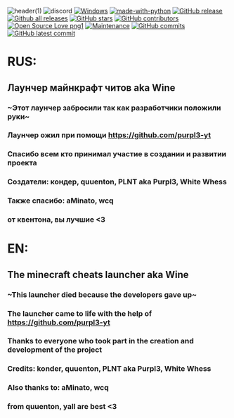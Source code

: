 ![header(1)](https://user-images.githubusercontent.com/80628386/203738665-56610d5a-684e-4c14-a6ab-680bb203a6f2.png)
![discord](https://discord.com/api/guilds/1023398367910445086/embed.png)
[![Windows](https://svgshare.com/i/ZhY.svg)](purpl3-yt/Wine-Launcher)
[![made-with-python](https://img.shields.io/badge/Made%20with-Python-1f425f.svg)](https://www.python.org/)
[![GitHub release](https://img.shields.io/github/release/purpl3-yt/Wine-Launcher)](https://GitHub.com/purpl3-yt/Wine-Launcher/releases/)
[![Github all releases](https://img.shields.io/github/downloads/purpl3-yt/Wine-Launcher/total.svg)](https://GitHub.com/purpl3-yt/Wine-Launcher/releases/)
[![GitHub stars](https://badgen.net/github/stars/purpl3-yt/Wine-Launcher)](https://GitHub.com/purpl3-yt/Wine-Launcher/)
[![GitHub contributors](https://badgen.net/github/contributors/purpl3-yt/Wine-Launcher)](https://GitHub.com/purpl3-yt/Wine-Launcher/)
[![Open Source Love png1](https://badges.frapsoft.com/os/v1/open-source.png?v=103)](https://github.com/purpl3-yt/Wine-Launcher/)
[![Maintenance](https://img.shields.io/badge/Maintained%3F-yes-green.svg)](https://GitHub.com/purpl3-yt/Wine-Launcher)
[![GitHub commits](https://badgen.net/github/commits/purpl3-yt/Wine-Launcher)](https://GitHub.com/purpl3-yt/Wine-Launcher)
[![GitHub latest commit](https://badgen.net/github/last-commit/purpl3-yt/Wine-Launcher)](https://GitHub.com/purpl3-yt/Wine-Launcher/)


# RUS:
## Лаунчер майнкрафт читов aka Wine
### ~Этот лаунчер забросили так как разработчики положили руки~
### Лаунчер ожил при помощи https://github.com/purpl3-yt
### Спасибо всем кто принимал участие в создании и развитии проекта 
### Создатели: кондер, quuenton, PLNT aka Purpl3, White Whess
### Также спасибо: aMinato, wcq
### от квентона, вы лучшие <3

# EN:

## The minecraft cheats launcher aka Wine
### ~This launcher died because the developers gave up~
### The launcher came to life with the help of https://github.com/purpl3-yt
### Thanks to everyone who took part in the creation and development of the project
### Credits: konder, quuenton, PLNT aka Purpl3, White Whess
### Also thanks to: aMinato, wcq
### from quuenton, yall are best <3
